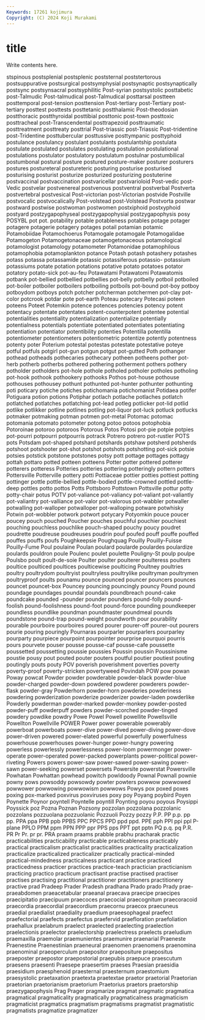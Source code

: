 ```yaml
---
Keywords: 17261 kojimura
Copyright: (C) 2024 Koji Murakami
---
```


# title

Write contents here.



stspinous postsplenial postsplenic poststernal poststertorous
postsuppurative postsurgical postsymphysial postsynaptic postsynaptically postsync postsynsacral postsyphilitic Post-syrian postsystolic
posttabetic post-Talmudic Post-talmudical post-Talmudical posttarsal postteen posttemporal post-tension posttension Post-tertiary
post-Tertiary post-tertiary posttest posttests posttetanic postthalamic Post-theodosian postthoracic postthyroidal posttibial
posttonic post-town posttoxic posttracheal post-Transcendental posttrapezoid posttraumatic posttreatment posttreaty posttrial
Post-triassic post-Triassic Post-tridentine post-Tridentine posttubercular posttussive posttympanic posttyphoid postulance postulancy
postulant postulants postulantship postulata postulate postulated postulates postulating postulation postulational
postulations postulator postulatory postulatum postulnar postumbilical postumbonal postural posture postured
posture-maker posturer posturers postures postureteral postureteric posturing posturise posturised posturising
posturist posturize posturized posturizing postuterine postvaccinal postvaccination postvaricellar postvarioloid Post-vedic
post-Vedic postvelar postvenereal postvenous postventral postverbal Postverta postvertebral postvesical Post-victorian
post-Victorian postvide Postville postvocalic postvocalically Post-volstead post-Volstead Postvorta postwar postward
postwise postwoman postwomen postxiphoid postxyphoid postyard postzygapophyseal postzygapophysial postzygapophysis posy
POSYBL pot pot. potability potable potableness potables potage potager potagere
potagerie potagery potages potail potamian potamic Potamobiidae Potamochoerus Potamogale potamogale
Potamogalidae Potamogeton Potamogetonaceae potamogetonaceous potamological potamologist potamology potamometer Potamonidae potamophilous
potamophobia potamoplankton potance Potash potash potashery potashes potass potassa potassamide
potassic potassiferous potassio- potassium potassiums potate potation potations potative potato
potatoes potator potatory potato-sick pot-au-feu Potawatami Potawatomi Potawatomis potbank pot-bellied
potbellied potbellies pot-belly potbelly potboil potboiled pot-boiler potboiler potboilers potboiling
potboils pot-bound pot-boy potboy potboydom potboys potch potcher potcherman potchermen
pot-clay pot-color potcrook potdar pote pot-earth Poteau potecary Potecasi poteen
poteens Poteet Potemkin potence potences potencies potency potent potentacy potentate
potentates potent-counterpotent potentee potential potentialities potentiality potentialization potentialize potentially potentialness
potentials potentiate potentiated potentiates potentiating potentiation potentiator potentibility potenties Potentilla
potentilla potentiometer potentiometers potentiometric potentize potently potentness potenty poter Poterium
potestal potestas potestate potestative poteye potful potfuls potgirl pot-gun potgun
potgut pot-gutted Poth pothanger pothead potheads pothecaries pothecary potheen potheens
pother pot-herb potherb potherbs pothered pothering potherment pothers pothery potholder
potholders pot-hole pothole potholed potholer potholes potholing pot-hook pothook pothookery
pothooks Pothos pot-house pothouse pothouses pothousey pothunt pothunted pot-hunter pothunter
pothunting poti poticary potiche potiches potichomania potichomanist Potidaea potifer Potiguara
potion potions Potiphar potlach potlache potlaches potlatch potlatched potlatches potlatching
pot-lead potleg potlicker pot-lid potlid potlike potlikker potline potlines potling
pot-liquor pot-luck potluck potlucks potmaker potmaking potman potmen pot-metal Potomac
potomac potomania potomato potometer potong potoo potoos potophobia Potoroinae potoroo
potoroos Potorous Potos Potosi pot-pie potpie potpies pot-pourri potpourri potpourris
potrack Potrero potrero pot-rustler POTS pots Potsdam pot-shaped potshard potshards
potshaw potsherd potsherds potshoot potshooter pot-shot potshot potshots potshotting pot-sick
potsie potsies potstick potstone potstones potsy pott pottage pottages pottagy
pottah pottaro potted potteen potteens Potter potter pottered potterer potterers
potteress Potteries potteries pottering potteringly pottern potters Pottersville Potterville pottery
potti Pottiaceae pottier potties pottiest potting pottinger pottle pottle-bellied pottle-bodied
pottle-crowned pottled pottle-deep pottles potto pottos Potts Pottsboro Pottstown Pottsville
pottur potty potty-chair potus POTV pot-valiance pot-valiancy pot-valiant pot-valiantly pot-valiantry
pot-valliance pot-valor pot-valorous pot-wabbler potwaller potwalling pot-walloper potwalloper pot-walloping potware
potwhisky Potwin pot-wobbler potwork potwort potycary Potyomkin pouce poucer poucey
pouch pouched Poucher pouches pouchful pouchier pouchiest pouching pouchless pouchlike
pouch-shaped pouchy poucy poudret poudrette poudreuse poudreuses poudrin pouf poufed
pouff pouffe pouffed pouffes pouffs poufs Poughkeepsie Poughquag Pouilly Pouilly-Fuisse
Pouilly-Fume Poul poulaine Poulan poulard poularde poulardes poulardize poulards pouldron
poule Poulenc poulet poulette Pouligny-St poulp poulpe Poulsbo poult poult-de-soie
Poulter poulter poulterer poulteress poulters poultice poulticed poultices poulticewise poulticing
Poultney poultries poultry poultrydom poultryist poultryless poultrylike poultryman poultrymen poultryproof
poults pounamu pounce pounced pouncer pouncers pounces pouncet pouncet-box Pouncey
pouncing pouncingly pouncy Pound pound poundage poundages poundal poundals poundbreach
pound-cake poundcake pounded -pounder pounder pounders pound-folly pound-foolish pound-foolishness pound-foot
pound-force pounding poundkeeper poundless poundlike poundman poundmaster poundmeal pounds poundstone
pound-trap pound-weight poundworth pour pourability pourable pourboire pourboires poured pourer
pourer-off pourer-out pourers pourie pouring pouringly Pournaras pourparler pourparlers pourparley
pourparty pourpiece pourpoint pourpointer pourprise pourquoi pourris pours pourvete pouser
pousse pousse-caf pousse-cafe poussette poussetted poussetting poussie poussies Poussin poussin
Poussinisme poustie pousy pout pouted pouter pouters poutful poutier poutiest
pouting poutingly pouts pouty POV poverish poverishment poverties poverty poverty-proof
poverty-stricken povertyweed Povindah POW pow powan Poway powcat Powder powder
powderable powder-black powder-blue powder-charged powder-down powdered powderer powderers powder-flask powder-gray
Powderhorn powder-horn powderies powderiness powdering powderization powderize powderizer powder-laden powderlike
Powderly powderman powder-marked powder-monkey powder-posted powder-puff powderpuff powders powder-scorched powder-tinged
powdery powdike powdry Powe Powel Powell powellite Powellsville Powellton Powellville
POWER Power power powerable powerably powerboat powerboats power-dive power-dived power-diving
power-dove power-driven powered power-elated powerful powerfully powerfulness powerhouse powerhouses power-hunger
power-hungry powering powerless powerlessly powerlessness power-loom powermonger power-operate power-operated power-packed
powerplants power-political power-riveting Powers powers power-saw power-sawed power-sawing power-sawn power-seeking
powerset powersets Powersite powerstat Powersville Powhatan Powhattan powhead powitch powldoody
Pownal Pownall pownie powny pows powsoddy powsowdy powter powters powwow
powwowed powwower powwowing powwowism powwows Powys pox poxed poxes poxing
pox-marked poxvirus poxviruses poxy poy Poyang poybird Poyen Poynette Poynor
poyntell Poyntelle poyntill Poynting poyou poyous Poysippi Poyssick poz Pozna
Poznan Pozsony pozzolan pozzolana pozzolanic pozzolans pozzuolana pozzuolanic Pozzuoli Pozzy
pozzy P.P. PP p.p. pp pp. PPA ppa PPB ppb
PPBS PPC PPCS PPD ppd ppd. PPE pph PPI ppi
ppl P-plane PPLO PPM ppm PPN PPP ppr PPS pps
PPT ppt pptn PQ p.q. pq P.R. PR Pr Pr.
pr pr. PRA praam praams prabble prabhu pracharak practic practicabilities
practicability practicable practicableness practicably practical practicalism practicalist practicalities practicality practicalization
practicalize practicalized practicalizer practically practical-minded practical-mindedness practicalness practicant practice practiced
practicedness practicer practices practice-teach practician practicianism practicing practico practicum practisant
practise practised practiser practises practising practitional practitioner practitioners practitionery practive
prad Pradeep Prader Pradesh pradhana Prado prado Prady prae- praeabdomen
praeacetabular praeanal praecava praecipe praecipes praecipitatio praecipuum praecoces praecocial praecognitum
praecoracoid praecordia praecordial praecordium praecornu praecox praecuneus praedial praedialist praediality
praedium praeesophageal praefect praefectorial praefects praefectus praefervid praefloration praefoliation praehallux
praelabrum praelect praelected praelecting praelection praelectionis praelector praelectorship praelectress praelects
praeludium praemaxilla praemolar praemunientes praemunire praenarial Praeneste Praenestine Praenestinian praeneural
praenomen praenomens praenomina praenominal praeoperculum praepositor praepositure praepositus praeposter praepostor
praepostorial praepubis praepuce praescutum praesens praesenti Praesepe praesertim praeses Praesian
praesidia praesidium praesphenoid praesternal praesternum praestomium praesystolic praetaxation praetexta praetextae
praetor praetorial Praetorian praetorian praetorianism praetorium Praetorius praetors praetorship praezygapophysis
Prag Prager pragmarize pragmat pragmatic pragmatica pragmatical pragmaticality pragmatically pragmaticalness
pragmaticism pragmaticist pragmatics pragmatism pragmatisms pragmatist pragmatistic pragmatists pragmatize pragmatizer
